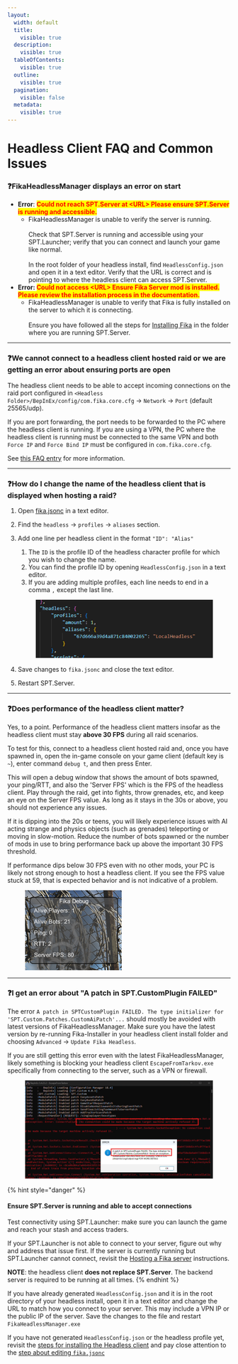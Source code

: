 ```yaml
---
layout:
  width: default
  title:
    visible: true
  description:
    visible: true
  tableOfContents:
    visible: true
  outline:
    visible: true
  pagination:
    visible: false
  metadata:
    visible: true
---
```


# Headless Client FAQ and Common Issues

### :question:FikaHeadlessManager displays an error on start

* **Error**: <mark style="color:red;">**Could not reach SPT.Server at \<URL> Please ensure SPT.Server is running and accessible.**</mark>
  * FikaHeadlessManager is unable to verify the server is running.\
    \
    Check that SPT.Server is running and accessible using your SPT.Launcher; verify that you can connect and launch your game like normal.\
    \
    In the root folder of your headless install, find `HeadlessConfig.json` and open it in a text editor. Verify that the URL is correct and is pointing to where the headless client can access SPT.Server.
* **Error:&#x20;**<mark style="color:red;">**Could not access \<URL> Ensure Fika Server mod is installed. Please review the installation process in the documentation.**</mark>
  * FikaHeadlessManager is unable to verify that Fika is fully installed on the server to which it is connecting.\
    \
    Ensure you have followed all the steps for [Installing Fika](../../installing-fika/) in the folder where you are running SPT.Server.

***

### :question:We cannot connect to a headless client hosted raid or we are getting an error about ensuring ports are open

The headless client needs to be able to accept incoming connections on the raid port configured in `<Headless Folder>/BepInEx/config/com.fika.core.cfg` -> `Network` -> `Port` (default 25565/udp).

If you are port forwarding, the port needs to be forwarded to the PC where the headless client is running. If you are using a VPN, the PC where the headless client is running must be connected to the same VPN and both `Force IP` and `Force Bind IP` must be configured in `com.fika.core.cfg`.

See [this FAQ entry](../#if-you-are-using-headless-client) for more information.

***

### :question:How do I change the name of the headless client that is displayed when hosting a raid?

1. Open [fika.jsonc](../../fika-configuration/server.md) in a text editor.
2. Find the `headless` -> `profiles` -> `aliases` section.
3.  Add one line per headless client in the format `"ID": "Alias"`

    1. The `ID` is the profile ID of the headless character profile for which you wish to change the name.
    2. You can find the profile ID by opening `HeadlessConfig.json` in a text editor.
    3. If you are adding multiple profiles, each line needs to end in a comma `,` except the last line.

    <div align="left" data-full-width="false"><figure><img src="../../.gitbook/assets/image (18).png" alt=""><figcaption></figcaption></figure></div>
4. Save changes to `fika.jsonc` and close the text editor.
5. Restart SPT.Server.

***

### :question:Does performance of the headless client matter?

Yes, to a point. Performance of the headless client matters insofar as the headless client must stay **above 30 FPS** during all raid scenarios.

To test for this, connect to a headless client hosted raid and, once you have spawned in, open the in-game console on your game client (default key is `~`), enter command `debug t`, and then press Enter.

This will open a debug window that shows the amount of bots spawned, your ping/RTT, and also the 'Server FPS' which is the FPS of the headless client. Play through the raid, get into fights, throw grenades, etc, and keep an eye on the Server FPS value. As long as it stays in the 30s or above, you should not experience any issues.

If it is dipping into the 20s or teens, you will likely experience issues with AI acting strange and physics objects (such as grenades) teleporting or moving in slow-motion. Reduce the number of bots spawned or the number of mods in use to bring performance back up above the important 30 FPS threshold.

If performance dips below 30 FPS even with no other mods, your PC is likely not strong enough to host a headless client. If you see the FPS value stuck at 59, that is expected behavior and is not indicative of a problem.

<figure><img src="../../.gitbook/assets/image (49).png" alt=""><figcaption></figcaption></figure>

***

### :question:I get an error about "A patch in SPT.CustomPlugin FAILED"

The error `A patch in SPTCustomPlugin FAILED. The type initializer for 'SPT.Custom.Patches.CustomAiPatch'...` should mostly be avoided with latest versions of FikaHeadlessManager. Make sure you have the latest version by re-running Fika-Installer in your headless client install folder and choosing `Advanced` -> `Update Fika Headless`.

If you are still getting this error even with the latest FikaHeadlessManager, likely something is blocking your headless client `EscapeFromTarkov.exe` specifically from connecting to the server, such as a VPN or firewall.

<figure><img src="../../.gitbook/assets/image (52).png" alt=""><figcaption></figcaption></figure>

{% hint style="danger" %}
#### Ensure SPT.Server is running and able to accept connections

Test connectivity using SPT.Launcher: make sure you can launch the game and reach your stash and access traders.

If your SPT.Launcher is not able to connect to your server, figure out why and address that issue first. If the server is currently running but SPT.Launcher cannot connect, revisit the [Hosting a Fika server](../../hosting-a-fika-server/) instructions.

**NOTE**: the headless client **does not replace SPT.Server**. The backend server is required to be running at all times.
{% endhint %}

If you have already generated `HeadlessConfig.json` and it is in the root directory of your headless install, open it in a text editor and change the URL to match how you connect to your server. This may include a VPN IP or the public IP of the server. Save the changes to the file and restart `FikaHeadlessManager.exe`

If you have not generated `HeadlessConfig.json` or the headless profile yet, revisit the [steps for installing the Headless client](../../advanced-features/headless-client/remote-headless-client.md) and pay close attention to the [step about editing `fika.jsonc`](../../advanced-features/headless-client/remote-headless-client.md#optional-set-url-in-fika.jsonc)
